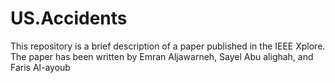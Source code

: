 # US.Accidents
This repository is a brief description of a paper published in the IEEE Xplore. The paper has been written by Emran Aljawarneh, Sayel Abu alighah, and Faris Al-ayoub
